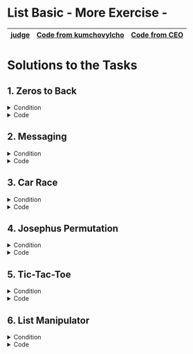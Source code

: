 # List Basic - More Exercise - 
|[judge](https://judge.softuni.org/Contests/1726)|[Code from kumchovylcho](https://github.com/kumchovylcho/softuni/tree/master/Fundamentals%20-%20Python/Lists_Basics%20-%20more%20exercises)|[Code from CEO](https://icode-example.ceo-py.eu/menu?language=Python&course=Fundamentals&module=Lists%20Basics%20-%20More%20Exercises)|
|-|-|-|
# Solutions to the Tasks
## 1.	Zeros to Back</br>
<details> <summary>Condition</summary>

Write a program that receives a **single string (integers separated by a comma and space ", ")**, **finds all the zeros**, 
and **moves them to the back** without messing up the other elements. **Print** the resulting **integer list**.

### Example

| Input | Output |
|-------|--------|
|1, 0, 1, 2, 0, 1, 3|[1, 1, 2, 1, 3, 0, 0]|
|0, 5, 0, 4, 0, 0, 5|[5, 4, 5, 0, 0, 0, 0]|

</details>
<details> <summary>Code</summary>

```Python
list_input = input().split(", ")
new_list = []

for num in list_input:
    num_int = int(num)
    if num_int == 0:
        new_list.append(num_int)

list_input = [int(num) for num in list_input if int(num) != 0]
list_input.extend(new_list)

print(list_input)
```
#### or 
```Python
number_list, zero_list, event_list = [], [], input()

for num in event_list.split(", "):
    number = int(num)
    if number == 0:
        zero_list.append(number)
    else:
        number_list.append(number)
output_list = number_list + zero_list
print(output_list)
```
#### or  From CEO
```Python
numbers = list(map(int, input().strip().split(", ")))

for _ in numbers:
    numbers.append(numbers.pop(numbers.index(0)))
print(numbers)
```
#### or  from Taner
```Python
numbers_with_zeros = [int(number) for number in input().split(", ")]

finding_the_zeros = [number for number in numbers_with_zeros if number == 0]
numbers_without_zeros = [number for number in numbers_with_zeros if number > 0]
list_with_zeros_at_the_back = numbers_without_zeros + finding_the_zeros

print(list_with_zeros_at_the_back)
```
</details>

## 2.	Messaging</br>

<details>
<summary>Condition</summary>

On the **first line**, you will receive a sequence of numbers **separated by a single space**. 
On the **second line**, you will receive a **string**.</br>
Your task is to write a program that sends a message **only using chars** from the given string. 
**Each char** the program adds to the message should be found by **its index**. </br>
The index you are looking for is the **sum of a number's digits** from the first sequence. 
**If the index is greater** than the length of the text, **continue counting** from the beginning 
so that you always have a valid index). </br>
**When you find a char**, you should add it to the **message and remove it from the string**. 
It means that for the following index, the text will contain one character less.</br>
**Print the final message.**
### Example
| Input                                         | Output |
|-----------------------------------------------|-------|
| 9992 562 8933</br>This is some message for you |hey|
| 2 122 1123 1321 9 17211</br>87j973u59dg37e725!|judge!|

</details>

<details> 
<summary>Code</summary>

```Python
numbers_input = input()
text_input = input()

message = ""
text_list = list(text_input)

for num in map(int, numbers_input.split()):
    digit_sum = sum(int(digit) for digit in str(num))

    list_index = digit_sum % len(text_list)

    message += text_list[list_index]
    text_list.pop(list_index)

    if len(text_list) == 0:
        break

print(message)
```
### or
```Python
code_number = [int(num) for num in input().split(" ")]
code_string = input()
cod_list = []

for code in code_number:
    sum_digits = 0
    for digit in str(code):
        sum_digits += int(digit)
    cod_list.append(sum_digits)

decoded_message = ""
for index in cod_list:
    if len(code_string) == 0:
        break
    current_char = code_string[index % len(code_string)]
    decoded_message += current_char
    code_string = code_string.replace(current_char, "", 1)

print(decoded_message)
```
### or from CEO
```Python
numbers_input = input()
text_input = input()

message = ""
text_list = list(text_input)

for num in map(int, numbers_input.split()):
    digit_sum = sum(int(digit) for digit in str(num))

    list_index = digit_sum % len(text_list)

    message += text_list[list_index]
    text_list.pop(list_index)

    if len(text_list) == 0:
        break
```
### or from CEO
```Python
numbers = input().split()
string_text = input()
msg_show = ""

for num in numbers:
    find_index = sum([int(s_num) for s_num in num])
    if find_index >= len(string_text):
        find_index = find_index - len(string_text)
    msg_show += string_text[find_index]
    string_text = string_text[:find_index] + string_text[find_index + 1:]

print(msg_show)
```
### or from CEO
```Python
numbers = input().split()
string_text = input()

msg_show = ""

for num in numbers:
    find_index = 0
    for s_num in num:
        find_index += int(s_num)
    if find_index > len(string_text):
        find_index = find_index - len(string_text)
    msg_show += string_text[find_index]
    string_text = string_text[:find_index] + string_text[find_index + 1:]

print(msg_show)
```
### or from kumchovylcho
```Python
numbers = [number for number in input().split()]
text = list(input())
index = 0
final_string = ""


def check_text(letter_position):
    global text
    global final_string
    if 0 <= letter_position < len(text):
        final_string += text[letter_position]
        text.pop(letter_position)
    elif letter_position >= len(text):
        index_to_remove = index - len(text)
        final_string += text[index_to_remove]
        text.pop(index_to_remove)


for number in numbers:
    index = 0
    for digit in number:
        index += int(digit)
    check_text(index)

print(final_string)
```
</details>

## 3.	Car Race</br>

<details>
<summary>Condition</summary>

Write a program that announces the winner of a car race. </br>
You will **receive a sequence of numbers**. 
**Each number** represents the time the car needs to pass through that **step (the index)**. 
**There will be two cars**.</br>
**The first** one starts from the **left side**, and the **other** one starts from the **right side**.
**The middle index** of the sequence is the **finish line**. 
**Calculate** the **total time** each racer needs to reach the finish line and **print the winner** with his total time (**the racer with less time**). 
**If you have a zero** in the list, you should **reduce the racer's time** that reached it by **20%** (**from his current time**).
**The number of elements** in the sequence will **always be odd**.</br>
Print the result in the following format **"The winner is {left/right} with total time: {total_time}"**.
The time should be **formatted** to the **first decimal point**.</br>

#### Example
| Input | Output |Comment|
|-------|--------|-|
|29 13 9 0 13 0 21 0 14 82 12|The winner is left with total time: 53.8|The time of the left racer is (29 + 13 + 9) * 0.8 (because of the zero) + 13 = 53.8.</br>The time of the right racer is (82 + 12 + 14) * 0.8 + 21 = 107.4.</br>The winner is the left racer, so we print it.|
|123 20 4 0 13 0 0 5 5 14 0|The winner is right with total time: 19.2||

</details>

<details> 
<summary>Code</summary>

```Python
time_index = [int(num) for num in input().split(" ")]
left_car = 0
right_car = 0

middle_index = len(time_index) // 2
middle_element = time_index[middle_index]

for l_time in time_index[0:middle_index]:
    if l_time == 0:
        left_car *= 0.8
    else:
        left_car += l_time

for r_time in time_index[-1:middle_index:-1]:
    if r_time == 0:
        right_car *= 0.8
    else:
        right_car += r_time

if left_car < right_car:
    print(f"The winner is left with total time: {left_car:.1f}")
else:
    print(f"The winner is right with total time: {right_car:.1f}")
```
### or 
```Python
numbers_input = input()
numbers_list = list(map(int, numbers_input.split()))
    # Изчисляване на сумата на индексите
sum_of_indexes = sum(range(len(numbers_list)))
    # Изчисляване на броя на елементите в списъка
num_elements = len(numbers_list)
    # Изчисляване на средния индекс - FINAL
finish_index = int(sum_of_indexes / num_elements)
left_list = numbers_list[:finish_index]
right_list = numbers_list[finish_index+1:][::-1]
# print("left_list", left_list)
# print("right_list", right_list)
left_sum, right_sum = 0, 0
for l in left_list:
    if l == 0:
        left_sum *= 0.8
    else:
        left_sum += l
for r in right_list:
    if r == 0:
        right_sum *= 0.8
    else:
        right_sum += r

if left_sum < right_sum:
    winer = "left"
    winer_time = left_sum
else:
    winer = "right"
    winer_time = right_sum

print(f"The winner is {winer} with total time: {winer_time:.1f}")
```
### or 
```Python
numbers_list = list(map(int, input().split()))
finish = len(numbers_list) // 2
left_list = numbers_list[:finish]
right_list = numbers_list[finish+1:][::-1]
left_sum, right_sum = 0, 0
for l, r in zip(left_list, right_list):
    left_sum += l
    if l == 0:
        left_sum *= 0.8
    right_sum += r
    if r == 0:
        right_sum *= 0.8

print(f"The winner is left with total time: {left_sum:.1f}" if left_sum < right_sum
      else f"The winner is right with total time: {right_sum:.1f}")
```
### or 
```Python
sequence_of_numbers = [int(num) for num in input().split()]

first_car = len(sequence_of_numbers) // 2

first_car_score = sum([num if num != 0 else -sum(sequence_of_numbers[:first_car][:pos]) * 0.2 for pos, num in
                       enumerate(sequence_of_numbers[:first_car])])
second_car_score = sum([num if num != 0 else -sum(sequence_of_numbers[::-1][:first_car][:pos]) * 0.2 for pos, num in
                    enumerate(sequence_of_numbers[::-1][:first_car])])

if first_car_score < second_car_score:
    print(f"The winner is left with total time: {first_car_score:.1f}")
else:
    print(f"The winner is right with total time: {second_car_score:.1f}")
```
### or 
```Python
sequence_of_numbers = input().split(" ")

car_one_total = 0
car_two_total = 0
s_car = sequence_of_numbers
where_is_split = len(sequence_of_numbers) // 2


for car_one, car_two in zip(sequence_of_numbers[:where_is_split], s_car[::-1]):
    car_one = int(car_one)
    car_two = int(car_two)
    if car_one == 0:
        car_one_total = car_one_total * 0.8
    else:
        car_one_total += car_one

    if car_two == 0:
        car_two_total = car_two_total * 0.8
    else:
        car_two_total += car_two

if car_one_total < car_two_total:
    print(f"The winner is left with total time: {car_one_total:.1f}")

else:
    print(f"The winner is right with total time: {car_two_total:.1f}")
```
</details>

## 4.	Josephus Permutation</br>

<details>
<summary>Condition</summary>

This problem takes its name from arguably the most important event in the life of the ancient historian Josephus. </br>
According to his tale, he and his 40 soldiers were trapped in a cave by the Romans during a siege. 
Refusing to surrender to the enemy, they instead opted for mass suicide, with a twist:</br> 
    they formed a circle and proceeded to kill one man of every three until one last man was left (and that it was supposed to kill himself to end the act). 
    Well, Josephus and another man were the last, and, as we now know every detail of the story, you may have correctly guessed that they did not precisely follow through with the original idea.</br></br>
You are now to create a program that prints a Josephus permutation, receiving two lines of code:</br> 
    * the list itself - numbers separated by a single space representing the people in the circle</br> 
    * a number k</br> 
People are standing in a circle waiting to be executed.</br>
Counting begins from the first one in the circle and proceeds from left to right.</br>  
After a specified number of people are skipped, the k person is executed.</br>
The procedure is repeated with the remaining people, starting with the next person, </br> 
    going in the same direction, and skipping the same number of people until no one remains.</br> 
Print the people by order of executions in the format: **"[{executed1},{executed2}, … {executedN}]"**
### Example
| Input                   | Output |
|-------------------------|--------|
| 1 2 3 4 5 6 7</br>3     |[3,6,2,7,5,1,4]|
| 10 5 65 104 1 0 2</br>8 |[10,65,0,1,5,2,104]|

</details>

<details> 
<summary>Code</summary>

```Python
input_numbers = list(map(int, input().split()))
dead = len(input_numbers)
output_r = []
kill_step = int(input()) - 1
result, index = [], 0

while dead > 0:
    index = (index + kill_step) % dead
    eliminated_number = input_numbers.pop(index)
    result.append(str(eliminated_number))
    dead -= 1

output_r = '[' + ','.join(result) + ']'  # Convert list to a string without spaces
print(output_r)
```
### whit FOR LOOP  
```Python
input_numbers = list(map(int, input().split()))
dead = len(input_numbers)
kill_step = int(input())
kill_step -= 1
result, index = [], 0

for _ in range(dead):
    index = (index + kill_step) % dead
    eliminated_number = input_numbers.pop(index)
    result.append(str(eliminated_number))
    dead -= 1

output = "[" + ",".join(result) + "]" # Convert list to a string without spaces
print(output)
```
### or:  from [SimeonChifligarov](https://github.com/SimeonChifligarov/SoftUni_Judge_Python_Problems/blob/main/Python_Fundamentals_Course/03_List_Basics_More_Exercises/04_Josephus_Permutation.py)
```Python
the_list_itself = [int(el) for el in input().split()]
number_k = int(input())
result = []
current_list = the_list_itself.copy()

for _ in range(len(the_list_itself)):
    new_number_k = number_k
    while new_number_k > len(current_list):
        new_number_k -= len(current_list)
    else:
        result.append(current_list[new_number_k - 1])
        current_list.pop(new_number_k - 1)
        current_left = current_list[:new_number_k - 1]
        current_right = current_list[new_number_k - 1:]
        current_list = current_right + current_left

result = [str(el) for el in result]
print(f"[{','.join(result)}]")
```
### or
```Python
people = input().split(' ')
k = int(input())

counter = 0
i = 0
executed = list()
while len(people) > 0:
    counter += 1

    if counter % k == 0:
        # print(people[i], end=' ')
        executed.append(people[i])
        people.pop(i)
    else:

        i += 1

    if i >= len(people):
        i = 0

prt_str = ','.join([str(x) for x in executed.copy()])
print(f'[{prt_str}]')
```
</details>


## 5.	Tic-Tac-Toe

<details>
<summary>Condition</summary>

You will receive a field of a tic-tac-toe game in three lines containing numbers, separated by a single space.</br>
Legend:</br>
* 0 - empty space</br>
* 1 - first player move</br>
* 2 - second player move</br>
Find out who the winner is.</br> **If the first player wins**, print **"First player won"**.</br>
If the **second player** wins, print **"Second player won"**. **Otherwise**, print **"Draw!"**.

### Example
| Input                     | Output |
|---------------------------|--------|
| 2 0 1</br>0 1 0</br>1 0 2 |First player won|
| 0 1 0</br>2 2 2</br>1 0 0 |Second player won|
| 1 0 2</br>0 1 2</br>1 2 0 |Draw!|

</details>

<details> 
<summary>Code</summary>

```Python
lines = [input().split() for _ in range(3)]
first_player_win = None

for player in ['1', '2']:
    if (any(all(cell == player for cell in line) for line in lines)
            or any(all(line[i] == player for line in lines) for i in range(3))):
        first_player_win = (player == '1')
        break

# Check diagonals for both players
for player in ['1', '2']:
    if (all(lines[i][i] == player for i in range(3))
            or all(lines[i][2 - i] == player for i in range(3))):
        first_player_win = (player == '1')
        break

if first_player_win is None:
    print("Draw!")
elif first_player_win:
    print("First player won")
else:
    print("Second player won")
```
### from CEO
```Python
first_line = input().split(" ")
second_line = input().split(" ")
third_line = input().split(" ")

first_player_win = None

if len(set(first_line)) == 1 and first_line[0] == "1":
    first_player_win = True

elif len(set(second_line)) == 1 and second_line[0] == "1":
    first_player_win = True

elif len(set(third_line)) == 1 and third_line[0] == "1":
    first_player_win = True

elif first_line[0] == second_line[1] == third_line[2] and first_line[0] == "1":
    first_player_win = True

elif first_line[1] == second_line[1] == third_line[1] and first_line[1] == "1":
    first_player_win = True

elif first_line[2] == second_line[1] == third_line[0] and first_line[2] == "1":
    first_player_win = True

elif first_line[2] == second_line[2] == third_line[2] and first_line[2] == "1":
    first_player_win = True

elif first_line[0] == second_line[0] == third_line[0] and first_line[0] == "1":
    first_player_win = True

elif len(set(first_line)) == 1 and first_line[0] == "2":
    first_player_win = False

elif len(set(second_line)) == 1 and second_line[0] == "2":
    first_player_win = False

elif len(set(third_line)) == 1 and third_line[0] == "2":
    first_player_win = False

elif first_line[0] == second_line[1] == third_line[2] and first_line[0] == "2":
    first_player_win = False

elif first_line[1] == second_line[1] == third_line[1] and first_line[1] == "2":
    first_player_win = False

elif first_line[2] == second_line[1] == third_line[0] and first_line[2] == "2":
    first_player_win = False

elif first_line[2] == second_line[2] == third_line[2] and first_line[2] == "2":
    first_player_win = False

elif first_line[0] == second_line[0] == third_line[0] and first_line[0] == "2":
    first_player_win = False


if first_player_win is None:
    print("Draw!")

elif first_player_win:
    print("First player won")

else:
    print("Second player won")
```
### whit MATRIX 
```Python
matrix = []

for run in range(3):
    list_app = list(map(int, input().split()))
    matrix.append(list_app)
first_player = False
second_player = False

# Check for rows and columns
for i in range(3):
    # Rows
    if matrix[i][0] == matrix[i][1] == matrix[i][2] != 0:
        if matrix[i][0] == 1:
            first_player = True
        elif matrix[i][0] == 2:
            second_player = True

    # Columns
    if matrix[0][i] == matrix[1][i] == matrix[2][i] != 0:
        if matrix[0][i] == 1:
            first_player = True
        elif matrix[0][i] == 2:
            second_player = True

# Check diagonals
if matrix[0][0] == matrix[1][1] == matrix[2][2] != 0:
    if matrix[0][0] == 1:
        first_player = True
    elif matrix[0][0] == 2:
        second_player = True

if matrix[0][2] == matrix[1][1] == matrix[2][0] != 0:
    if matrix[0][2] == 1:
        first_player = True
    elif matrix[0][2] == 2:
        second_player = True

# Determine the winner or draw
if first_player:
    print("First player won")
elif second_player:
    print("Second player won")
else:
```
</details>

## 6.	List Manipulator

<details>
<summary>Condition</summary>

Trifon has finally become a junior developer and has received his first task. It is about manipulating a list of integers. He is not quite happy about it since he hates manipulating lists. They will pay him a lot of money, though, and he is willing to give somebody half of it if to help him do his job. On the other hand, you love lists (and money), so you decide to try your luck.
The list may be manipulated by one of the following commands:</br>
* "exchange {index}" – splits the list after the given index and exchanges the places of the two resulting sub-lists. E.g., [1, 2, 3, 4, 5] -> "exchange 2" -> result: [4, 5, 1, 2, 3]
  * If the index is outside the boundaries of the list, print "Invalid index"
  * A negative index is considered invalid
* "max even/odd"– returns the INDEX of the max even/odd element. E.g., [1, 4, 8, 2, 3] -> "max odd" -> print: 4
* "min even/odd" – returns the INDEX of the min even/odd element. E.g. [1, 4, 8, 2, 3] -> "min even" -> print: 3
  * If there are two or more equal min/max elements, return the index of the rightmost one
  * If a min/max even/odd element cannot be found, print "No matches"
* "first {count} even/odd" – returns the first count even/odd elements. E.g. [1, 8, 2, 3] -> "first 2 even" -> print [8, 2]
* "last {count} even/odd" – returns the last count even/odd elements. E.g. [1, 8, 2, 3] -> "last 2 odd" -> print [1, 3]
  * If the count is greater than the list length, print "Invalid count"
  * If there are not enough elements to satisfy the count, print as many as you can. If there are zero even/odd elements, print an empty list "[]"
* "end" - stop taking input and print the final state of the list
### Input
* The input data should be read from the console.
* On the first line, the initial list is received as a line of integers, separated by a single space.
* On the following lines, until the command "end" is received, you will receive the list manipulation commands.
* The input data will always be valid and in the format described. There is no need to check it explicitly.
### Output
* The output should be printed on the console.
* On a separate line, print the output of the corresponding command.
* On the last line, print the final list in square brackets with its elements separated by a comma and a space.
* See the examples below to get a better understanding of your task.
### Constraints
* The number of input lines will be in the range [2 … 50].
* The list elements will be integers in the range [0 … 1000].
* The number of elements will be in the range [1 .. 50].
* The split index will be an integer in the range [-231 … 231 – 1].
* The first/last count will be an integer in the range [1 … 231 – 1].
* There will not be redundant whitespace anywhere in the input.
* Allowed working time for your program: 0.1 seconds. Allowed memory: 16 MB.
### Examples

| Input | Output |
|-------|--------|
|1 3 5 7 9</br>exchange 1</br>max odd</br>min even</br>first 2 odd</br>last 2 even</br>exchange 3</br>end|2</br>No matches</br>[5, 7]</br>[]</br>[3, 5, 7, 9, 1]|
|1 10 100 1000</br>max even</br>first 5 even</br>exchange 10</br>min odd</br>exchange 0</br>max even</br>min even</br>end|3</br>Invalid count</br>Invalid index</br>0</br>2</br>0</br>[10, 100, 1000, 1]|
|1 10 100 1000</br>exchange 3</br>first 2 odd</br>last 4 odd</br>end|[1]</br>[1]</br>[1, 10, 100, 1000]|

</details>

<details> 
<summary>Code</summary>

```Python
numbers = [int(i) for i in input().split()]
command = input().split()

while command[0] != "end":
    even = [i for i in numbers if i % 2 == 0]
    odd = [i for i in numbers if i % 2 != 0]

    if command[0] == "exchange":
        if 0 <= int(command[1]) < len(numbers):
            numbers = numbers[int(command[1]) + 1:] + numbers[:int(command[1]) + 1]
        else:
            print(f'Invalid index')

    elif command[0] == "max":
        if command[1] == "even" and even:
            print((len(numbers) - numbers[::-1].index(max(even)) - 1))
        elif command[1] == "odd" and odd:
            print((len(numbers) - numbers[::-1].index(max(odd)) - 1))
        else:
            print('No matches')

    elif command[0] == "min":
        if command[1] == "even" and even:
            print((len(numbers) - numbers[::-1].index(min(even)) - 1))
        elif command[1] == "odd" and odd:
            print((len(numbers) - numbers[::-1].index(min(odd)) - 1))
        else:
            print('No matches')

    elif command[0] == "first":
        if 0 < int(command[1]) <= len(numbers):
            if command[2] == "even":
                print(even[0:int(command[1])])
            else:
                print(odd[0:int(command[1])])
        else:
            print(f"Invalid count")

    elif command[0] == "last":
        if 0 < int(command[1]) <= len(numbers):
            if command[2] == "even":
                print(even[-int(command[1]):])
            else:
                print(odd[-int(command[1]):])
        else:
            print(f"Invalid count")
    command = input().split()

print(numbers)
```
### whit dictionary from CEO
```Python
main_list = [int(x) for x in input().split()]


def check_valid_index(index):
    if 0 <= index < len(main_list):
        return True
    print("Invalid index")


def exchange(_, info):
    index = info[0]
    global main_list
    if check_valid_index(index):
        part_one = main_list[:index + 1]
        part_two = main_list[index + 1:]
        main_list = part_two + part_one


def max_min_even_odd(max_or_min, info):
    operation ={ "max":max, "min": min}
    type_number = info[0]
    if type_number == "even":
        result = [x for x in main_list if x % 2 == 0]
    else:
        result = [x for x in main_list if x % 2 != 0]
    if result:
        ind = operation[max_or_min](result)
        print(len(main_list) - main_list[::-1].index(ind) - 1)
    else:
        print("No matches")


def first_numbers(starting_from, info):
    number, number_type = info
    if number > len(main_list):
        print("Invalid count")
        return
    odd, even = [], []
    for num in main_list:
        if num % 2 != 0:
            odd.append(num)
        else:
            even.append(num)
    if starting_from == "first":
        if number_type == "even":
            print(even[:number])
        elif number_type == "odd":
            print(odd[:number])
    elif starting_from == "last":
        if number_type == "even":
            print(even[-number:])
        else:
            print(odd[-number:])


commands = {
    "max": max_min_even_odd,
    "min": max_min_even_odd,
    "first": first_numbers,
    "last": first_numbers,
    "exchange": exchange

}

command = input()

while command != "end":
    command_type, *info = [x if x.isalpha() else int(x) for x in command.split()]
    commands[command_type](command_type, info)
    command = input()

print(main_list)
```
### whit dictionary from kumchovalcho
```Python
numbers = [int(number) for number in input().split()]


def exchange(index):
    global numbers
    if 0 <= index < len(numbers):
        numbers = numbers[index + 1:] + numbers[:index + 1]
    else:
        print("Invalid index")


def min_max(min_max, even_odd):
    global even, odd
    if min_max == "max":
        if even_odd == "even" and even:
            print((len(numbers) - numbers[::-1].index(max(even)) - 1))
        elif even_odd == "odd" and odd:
            print((len(numbers) - numbers[::-1].index(max(odd)) - 1))
        else:
            print("No matches")
    elif min_max == "min":
        if even_odd == "even" and even:
            print((len(numbers) - numbers[::-1].index(min(even)) - 1))
        elif even_odd == "odd" and odd:
            print((len(numbers) - numbers[::-1].index(min(odd)) - 1))
        else:
            print("No matches")


def first_last_numbers(first_last, count_of_numbers, even_odd):
    global even, odd
    if 0 <= count_of_numbers <= len(numbers):
        if first_last == "first" and even_odd == "even":
            print(even[:count_of_numbers])
        elif first_last == "first" and even_odd == "odd":
            print(odd[:count_of_numbers])
        elif first_last == "last" and even_odd == "even":
            print(even[-count_of_numbers:])
        elif first_last == "last" and even_odd == "odd":
            print(odd[-count_of_numbers:])
    else:
        print("Invalid count")


command = input()
while command != "end":
    even = [number for number in numbers if number % 2 == 0]
    odd = [number for number in numbers if number % 2 != 0]
    command = command.split()
    command_type = command[0]
    if command_type == "exchange":
        index = int(command[1])
        exchange(index)
    elif command_type == "max" or command_type == "min":
        min_max(command[0], command[1])
    elif command_type == "first" or command_type == "last":
        first_last_numbers(command[0], int(command[1]), command[2])
    command = input()

print(numbers)
```
</details>